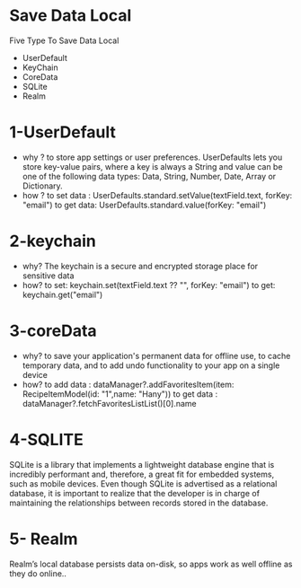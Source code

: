 # Save Data Local
Five Type To Save Data Local 
- UserDefault
- KeyChain
- CoreData
- SQLite
- Realm
# 1-UserDefault
* why ?
to store app settings or user preferences. UserDefaults lets you store key-value pairs, where a key is always a String and value can be one of the following data types: Data, String, Number, Date, Array or Dictionary.
* how ?
to set data :
UserDefaults.standard.setValue(textField.text, forKey: "email")
to get data:
UserDefaults.standard.value(forKey: "email")

# 2-keychain
* why?
 The keychain is a secure and encrypted storage place for sensitive data
 * how? 
to set:
        keychain.set(textField.text ?? "", forKey: "email")
to get:
        keychain.get("email")


# 3-coreData
* why?
to save your application's permanent data for offline use, to cache temporary data, and to add undo functionality to your app on a single device
* how?
to add data :
        dataManager?.addFavoritesItem(item: RecipeItemModel(id: "1",name: "Hany"))
to get data :
      dataManager?.fetchFavoritesListList()[0].name 
      
# 4-SQLITE
SQLite is a library that implements a lightweight database engine that is incredibly performant and, therefore, a great fit for embedded systems, such as mobile devices. Even though SQLite is advertised as a relational database, it is important to realize that the developer is in charge of maintaining the relationships between records stored in the database.


# 5- Realm
Realm’s local database persists data on-disk, so apps work as well offline as they do online..
